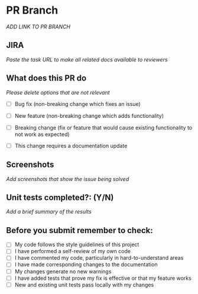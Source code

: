 # PR Branch 
_ADD LINK TO PR BRANCH_

## JIRA
_Paste the task URL to make all related docs available to reviewers_

## What does this PR do
_Please delete options that are not relevant_

- [ ] Bug fix (non-breaking change which fixes an issue)
- [ ] New feature (non-breaking change which adds functionality)
- [ ] Breaking change (fix or feature that would cause existing functionality to not work as expected)
- [ ] This change requires a documentation update


## Screenshots
_Add screenshots that show the issue being solved_


## Unit tests completed?: (Y/N)
_Add a brief summary of the results_


## Before you submit remember to  check:

- [ ] My code follows the style guidelines of this project
- [ ] I have performed a self-review of my own code
- [ ] I have commented my code, particularly in hard-to-understand areas
- [ ] I have made corresponding changes to the documentation
- [ ] My changes generate no new warnings
- [ ] I have added tests that prove my fix is effective or that my feature works
- [ ] New and existing unit tests pass locally with my changes